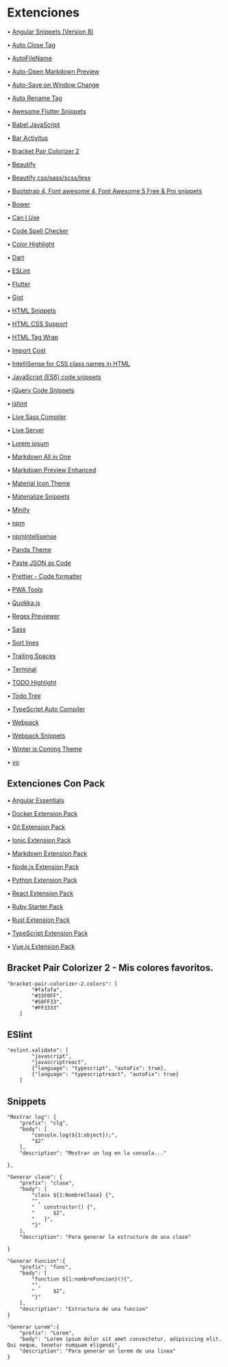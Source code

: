 # Extenciones

• [Angular Snippets (Version 8)](https://marketplace.visualstudio.com/items?itemName=johnpapa.Angular2)

• [Auto Close Tag](https://marketplace.visualstudio.com/items?itemName=formulahendry.auto-close-tag)

• [AutoFileName](https://marketplace.visualstudio.com/items?itemName=JerryHong.autofilename)

• [Auto-Open Markdown Preview](https://marketplace.visualstudio.com/items?itemName=hnw.vscode-auto-open-markdown-preview)

• [Auto-Save on Window Change](https://marketplace.visualstudio.com/items?itemName=mcright.auto-save)

• [Auto Rename Tag](https://marketplace.visualstudio.com/items?itemName=formulahendry.auto-rename-tag)

• [Awesome Flutter Snippets](https://marketplace.visualstudio.com/items?itemName=Nash.awesome-flutter-snippets)

• [Babel JavaScript](https://marketplace.visualstudio.com/items?itemName=mgmcdermott.vscode-language-babel)

• [Bar Activitus](https://marketplace.visualstudio.com/items?itemName=Gruntfuggly.activitusbar)

• [Bracket Pair Colorizer 2](https://marketplace.visualstudio.com/items?itemName=CoenraadS.bracket-pair-colorizer-2)

• [Beautify](https://marketplace.visualstudio.com/items?itemName=HookyQR.beautify)

• [Beautify css/sass/scss/less](https://marketplace.visualstudio.com/items?itemName=michelemelluso.code-beautifier)

• [Bootstrap 4, Font awesome 4, Font Awesome 5 Free & Pro snippets](https://marketplace.visualstudio.com/items?itemName=thekalinga.bootstrap4-vscode)

• [Bower](https://marketplace.visualstudio.com/items?itemName=donjayamanne.bower)

• [Can I Use](https://marketplace.visualstudio.com/items?itemName=akamud.vscode-caniuse)

• [Code Spell Checker](https://marketplace.visualstudio.com/items?itemName=streetsidesoftware.code-spell-checker)

• [Color Highlight](https://marketplace.visualstudio.com/items?itemName=naumovs.color-highlight)

• [Dart](https://marketplace.visualstudio.com/items?itemName=Dart-Code.dart-code)

• [ESLint](https://marketplace.visualstudio.com/items?itemName=dbaeumer.vscode-eslint)

• [Flutter](https://marketplace.visualstudio.com/items?itemName=Dart-Code.flutter)

• [Gist](https://marketplace.visualstudio.com/items?itemName=kenhowardpdx.vscode-gist)

• [HTML Snippets](https://marketplace.visualstudio.com/items?itemName=abusaidm.html-snippets)

• [HTML CSS Support](https://marketplace.visualstudio.com/items?itemName=ecmel.vscode-html-css)

• [HTML Tag Wrap](https://marketplace.visualstudio.com/items?itemName=bradgashler.htmltagwrap)

• [Import Cost](https://marketplace.visualstudio.com/items?itemName=wix.vscode-import-cost)

• [IntelliSense for CSS class names in HTML](https://marketplace.visualstudio.com/items?itemName=Zignd.html-css-class-completion)

• [JavaScript (ES6) code snippets](https://marketplace.visualstudio.com/items?itemName=xabikos.JavaScriptSnippets)

• [jQuery Code Snippets](https://marketplace.visualstudio.com/items?itemName=donjayamanne.jquerysnippets)

• [jshint](https://marketplace.visualstudio.com/items?itemName=dbaeumer.jshint)

• [Live Sass Compiler](https://marketplace.visualstudio.com/items?itemName=ritwickdey.live-sass)

• [Live Server](https://marketplace.visualstudio.com/items?itemName=ritwickdey.LiveServer)

• [Lorem ipsum](https://marketplace.visualstudio.com/items?itemName=Tyriar.lorem-ipsum)

• [Markdown All in One](https://marketplace.visualstudio.com/items?itemName=yzhang.markdown-all-in-one)

• [Markdown Preview Enhanced](https://marketplace.visualstudio.com/items?itemName=shd101wyy.markdown-preview-enhanced)

• [Material Icon Theme](https://marketplace.visualstudio.com/items?itemName=PKief.material-icon-theme)

• [Materialize Snippets](https://marketplace.visualstudio.com/items?itemName=leninp.materialize-snippets)

• [Minify](https://marketplace.visualstudio.com/items?itemName=HookyQR.minify)

• [npm](https://marketplace.visualstudio.com/items?itemName=eg2.vscode-npm-script)

• [npmIntellisense](https://marketplace.visualstudio.com/items?itemName=christian-kohler.npm-intellisense)

• [Panda Theme](https://marketplace.visualstudio.com/items?itemName=tinkertrain.theme-panda)

• [Paste JSON as Code](https://marketplace.visualstudio.com/items?itemName=quicktype.quicktype)

• [Prettier - Code formatter](https://marketplace.visualstudio.com/items?itemName=esbenp.prettier-vscode)

• [PWA Tools](https://marketplace.visualstudio.com/items?itemName=johnpapa.pwa-tools)

• [Quokka.js](https://marketplace.visualstudio.com/items?itemName=WallabyJs.quokka-vscode)

• [Regex Previewer](https://marketplace.visualstudio.com/items?itemName=chrmarti.regex)

• [Sass](https://marketplace.visualstudio.com/items?itemName=Syler.sass-indented)

• [Sort lines](https://marketplace.visualstudio.com/items?itemName=Tyriar.sort-lines)

• [Trailing Spaces](https://marketplace.visualstudio.com/items?itemName=shardulm94.trailing-spaces)

• [Terminal](https://marketplace.visualstudio.com/items?itemName=formulahendry.terminal)

• [TODO Highlight](https://marketplace.visualstudio.com/items?itemName=wayou.vscode-todo-highlight)

• [Todo Tree](https://marketplace.visualstudio.com/items?itemName=Gruntfuggly.todo-tree)

• [TypeScript Auto Compiler](https://marketplace.visualstudio.com/items?itemName=morissonmaciel.typescript-auto-compiler)

• [Webpack](https://marketplace.visualstudio.com/items?itemName=jeremyrajan.webpack)

• [Webpack Snippets](https://marketplace.visualstudio.com/items?itemName=gogocrow.webpack-snippets)

• [Winter is Coming Theme](https://marketplace.visualstudio.com/items?itemName=johnpapa.winteriscoming)

• [yo](https://marketplace.visualstudio.com/items?itemName=samverschueren.yo)

## Extenciones Con Pack

• [Angular Essentials](https://marketplace.visualstudio.com/items?itemName=johnpapa.angular-essentials)

• [Docker Extension Pack](https://marketplace.visualstudio.com/items?itemName=formulahendry.docker-extension-pack)

• [Git Extension Pack](https://marketplace.visualstudio.com/items?itemName=donjayamanne.git-extension-pack)

• [Ionic Extension Pack](https://marketplace.visualstudio.com/items?itemName=loiane.ionic-extension-pack)

• [Markdown Extension Pack](https://marketplace.visualstudio.com/items?itemName=LeoJhonSong.markdown-extension-pack)

• [Node.js Extension Pack](https://marketplace.visualstudio.com/items?itemName=waderyan.nodejs-extension-pack)

• [Python Extension Pack](https://marketplace.visualstudio.com/items?itemName=donjayamanne.python-extension-pack)

• [React Extension Pack](https://marketplace.visualstudio.com/items?itemName=jawandarajbir.react-vscode-extension-pack)

• [Ruby Starter Pack](https://marketplace.visualstudio.com/items?itemName=HookyQR.ruby-starter)

• [Rust Extension Pack](https://marketplace.visualstudio.com/items?itemName=swellaby.rust-pack)

• [TypeScript Extension Pack](https://marketplace.visualstudio.com/items?itemName=loiane.ts-extension-pack)

• [Vue.js Extension Pack](https://marketplace.visualstudio.com/items?itemName=mubaidr.vuejs-extension-pack)

## Bracket Pair Colorizer 2 - Mis colores favoritos.

```
"bracket-pair-colorizer-2.colors": [
        "#fafafa",
        "#33F0FF",
        "#58FF33",
        "#FF3333"
    ]
```

## ESlint

```
"eslint.validate": [
        "javascript",
        "javascriptreact",
        {"language": "typescript", "autoFix": true},
        {"language": "typescriptreact", "autoFix": true}
    ]
```

## Snippets
```
"Mostrar log": {
	"prefix": "clg",
	"body": [
		"console.log(${1:object});", 
		"$2"
	],
	"description": "Mostrar un log en la consola..."

},
```
```
"Generar clase": {
	"prefix": "clase",
	"body": [
		"class ${1:NombreClase} {",
		"",
		"   constructor() {",
		"      $2",
		"   }",	
		"}"
	],
	"description": "Para generar la estructura de una clase"

}
```

```
"Generar Funcion":{
	"prefix": "func",
	"body": [
		"function ${1:nombreFuncion}(){",
		"",
		"      $2",
		"}"
	],
	"description": "Estructura de una funcion"
}
```
```
"Generar Lorem":{
	"prefix": "Lorem",
	"body": "Lorem ipsum dolor sit amet consectetur, adipisicing elit. Qui neque, tenetur numquam eligendi",
	"description": "Para generar un lorem de una linea"
}
```


